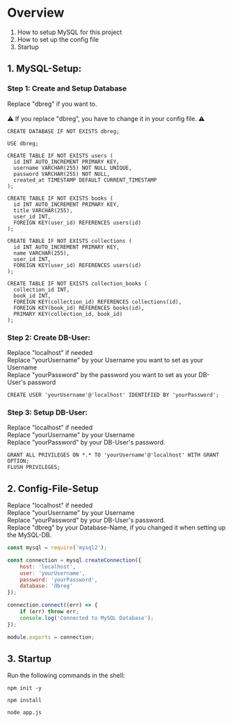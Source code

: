 # Overview
1. How to setup MySQL for this project
2. How to set up the config file
3. Startup

## 1. MySQL-Setup:

### Step 1: Create and Setup Database
Replace "dbreg" if you want to. <br><br>
⚠️ If you replace "dbreg", you have to change it in your config file. ⚠️
```mysql
CREATE DATABASE IF NOT EXISTS dbreg;

USE dbreg;

CREATE TABLE IF NOT EXISTS users (
  id INT AUTO_INCREMENT PRIMARY KEY,
  username VARCHAR(255) NOT NULL UNIQUE,
  password VARCHAR(255) NOT NULL,
  created_at TIMESTAMP DEFAULT CURRENT_TIMESTAMP
);

CREATE TABLE IF NOT EXISTS books (
  id INT AUTO_INCREMENT PRIMARY KEY,
  title VARCHAR(255),
  user_id INT,
  FOREIGN KEY(user_id) REFERENCES users(id)
);

CREATE TABLE IF NOT EXISTS collections (
  id INT AUTO_INCREMENT PRIMARY KEY,
  name VARCHAR(255),
  user_id INT,
  FOREIGN KEY(user_id) REFERENCES users(id)
);

CREATE TABLE IF NOT EXISTS collection_books (
  collection_id INT,
  book_id INT,
  FOREIGN KEY(collection_id) REFERENCES collections(id),
  FOREIGN KEY(book_id) REFERENCES books(id),
  PRIMARY KEY(collection_id, book_id)
);
```

### Step 2: Create DB-User:
Replace "localhost" if needed<br>
Replace "yourUsername" by your Username you want to set as your Username<br>
Replace "yourPassword" by the password  you want to set as your DB-User's password<br>
```mysql
CREATE USER 'yourUsername'@'localhost' IDENTIFIED BY 'yourPassword';
```

### Step 3: Setup DB-User:
Replace "localhost" if needed<br>
Replace "yourUsername" by your Username<br>
Replace "yourPassword" by your DB-User's password.<br>
```mysql
GRANT ALL PRIVILEGES ON *.* TO 'yourUsername'@'localhost' WITH GRANT OPTION;
FLUSH PRIVILEGES;
```


## 2. Config-File-Setup
Replace "localhost" if needed<br>
Replace "yourUsername" by your Username<br>
Replace "yourPassword" by your DB-User's password.<br>
Replace "dbreg" by your Database-Name, if you changed it when setting up the MySQL-DB.
```js
const mysql = require('mysql2');

const connection = mysql.createConnection({
    host: 'localhost',
    user: 'yourUsername',
    password: 'yourPassword',
    database: 'dbreg'
});

connection.connect((err) => {
    if (err) throw err;
    console.log('Connected to MySQL Database');
});

module.exports = connection;
```

## 3. Startup
Run the following commands in the shell:
```
npm init -y
```
```
npm install
```
```
node app.js
```
